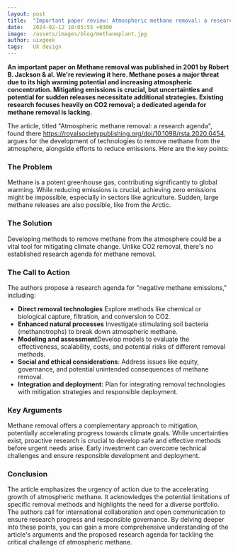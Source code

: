 ```yaml
---
layout: post
title:  "Important paper review: Atmospheric methane removal: a research agenda"
date:   2024-02-12 10:05:55 +0300
image:  /assets/images/blog/methaneplant.jpg
author: uixgeek
tags:   UX design
---
```


**An important paper on Methane removal was published in 2001 by Robert B. Jackson & al. We're reviewing it here. Methane poses a major threat due to its high warming potential and increasing atmospheric concentration. Mitigating emissions is crucial, but uncertainties and potential for sudden releases necessitate additional strategies. Existing research focuses heavily on CO2 removal; a dedicated agenda for methane removal is lacking.**

The article, titled "Atmospheric methane removal: a research agenda", found there https://royalsocietypublishing.org/doi/10.1098/rsta.2020.0454, argues for the development of technologies to remove methane from the atmosphere, alongside efforts to reduce emissions. Here are the key points:

### The Problem

Methane is a potent greenhouse gas, contributing significantly to global warming.
While reducing emissions is crucial, achieving zero emissions might be impossible, especially in sectors like agriculture.
Sudden, large methane releases are also possible, like from the Arctic.

### The Solution

Developing methods to remove methane from the atmosphere could be a vital tool for mitigating climate change.
Unlike CO2 removal, there's no established research agenda for methane removal.

### The Call to Action

The authors propose a research agenda for "negative methane emissions," including:
- **Direct removal technologies** Explore methods like chemical or biological capture, filtration, and conversion to CO2.
- **Enhanced natural processes** Investigate stimulating soil bacteria (methanotrophs) to break down atmospheric methane.
- **Modeling and assessment**Develop models to evaluate the effectiveness, scalability, costs, and potential risks of different removal methods.
- **Social and ethical considerations**: Address issues like equity, governance, and potential unintended consequences of methane removal.
- **Integration and deployment:** Plan for integrating removal technologies with mitigation strategies and responsible deployment.

### Key Arguments

Methane removal offers a complementary approach to mitigation, potentially accelerating progress towards climate goals.
While uncertainties exist, proactive research is crucial to develop safe and effective methods before urgent needs arise.
Early investment can overcome technical challenges and ensure responsible development and deployment.

### Conclusion
The article emphasizes the urgency of action due to the accelerating growth of atmospheric methane.
It acknowledges the potential limitations of specific removal methods and highlights the need for a diverse portfolio.
The authors call for international collaboration and open communication to ensure research progress and responsible governance.
By delving deeper into these points, you can gain a more comprehensive understanding of the article's arguments and the proposed research agenda for tackling the critical challenge of atmospheric methane.
